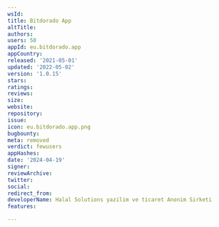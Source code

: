 ```yaml
---
wsId: 
title: Bitdorado App
altTitle: 
authors: 
users: 50
appId: eu.bitdorado.app
appCountry: 
released: '2021-05-01'
updated: '2022-05-02'
version: '1.0.15'
stars: 
ratings: 
reviews: 
size: 
website: 
repository: 
issue: 
icon: eu.bitdorado.app.png
bugbounty: 
meta: removed
verdict: fewusers
appHashes: 
date: '2024-04-19'
signer: 
reviewArchive: 
twitter: 
social: 
redirect_from: 
developerName: Halal Solutions yazilim ve ticaret Anonim Sirketi
features: 

---
```


